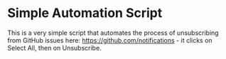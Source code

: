 # Simple Automation Script

This is a very simple script that automates the process of unsubscribing from GitHub issues here: https://github.com/notifications - it clicks on Select All, then on Unsubscribe.
